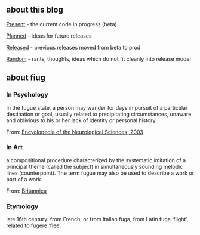 ## about this blog

[Present](/present/) - the current code in progress (beta)

[Planned](/planned/) - ideas for future releases

[Released](/released/) - previous releases moved from beta to prod

[Random](/random/) - rants, thoughts, ideas which do not fit cleanly into release model


## about fiug

### In Psychology
In the fugue state, a person may wander for days in pursuit of a particular destination or goal, usually related to precipitating circumstances, unaware and oblivious to his or her lack of identity or personal history.

From: [Encyclopedia of the Neurological Sciences, 2003](https://www.sciencedirect.com/science/article/pii/B0122268709004135)

### In Art
a compositional procedure characterized by the systematic imitation of a principal theme (called the subject) in simultaneously sounding melodic lines (counterpoint). The term fugue may also be used to describe a work or part of a work.

From: [Britannica](https://www.britannica.com/art/fugue)

### Etymology
late 16th century: from French, or from Italian fuga,
from Latin fuga ‘flight’,
related to fugere ‘flee’.